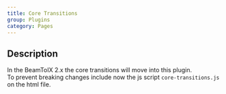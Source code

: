 ```yaml
---
title: Core Transitions
group: Plugins
category: Pages
---
```

## Description
In the BeamToIX 2.x the core transitions will move into this plugin.  
To prevent breaking changes include now the js script `core-transitions.js` on the html file.  
  
